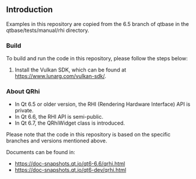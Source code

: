 ## Introduction

Examples in this repository are copied from the 6.5 branch of qtbase in the qtbase/tests/manual/rhi directory.

### Build

To build and run the code in this repository, please follow the steps below:

1. Install the Vulkan SDK, which can be found at https://www.lunarg.com/vulkan-sdk/.

### About QRhi

* In Qt 6.5 or older version, the RHI (Rendering Hardware Interface) API is private.
* In Qt 6.6, the RHI API is semi-public.
* In Qt 6.7, the QRhiWidget class is introduced.

Please note that the code in this repository is based on the specific branches and versions mentioned above.

Documents can be found in:

* https://doc-snapshots.qt.io/qt6-6.6/qrhi.html
* https://doc-snapshots.qt.io/qt6-dev/qrhi.html
